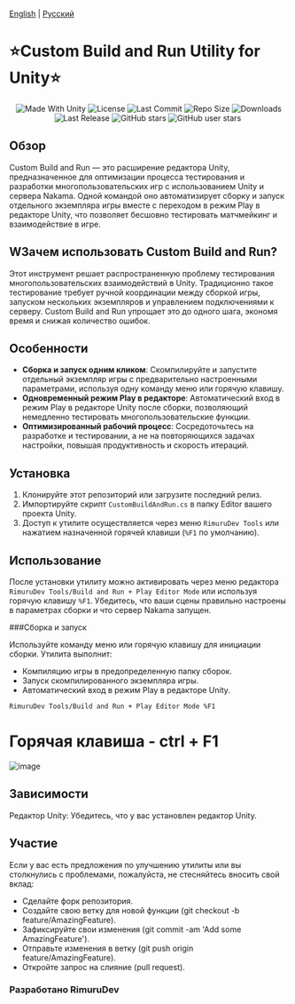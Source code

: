[English](README.md) | [Русский](README_RU.md)

<p align="center"><h1>⭐Custom Build and Run Utility for Unity⭐</h1></p>
 <p align="center">
  <a>
    <img alt="Made With Unity" src="https://img.shields.io/badge/made%20with-Unity-57b9d3.svg?logo=Unity">
  </a>
  <a>
  <img alt="License" src="https://img.shields.io/github/license/RimuruDev/CustomProjectBuilder?logo=github">
  </a>
  <a>
    <img alt="Last Commit" src="https://img.shields.io/github/last-commit/RimuruDev/CustomProjectBuilder?logo=Mapbox&color=orange">
  </a>
  <a>
    <img alt="Repo Size" src="https://img.shields.io/github/repo-size/RimuruDev/CustomProjectBuilder?logo=VirtualBox">
  </a>
  <a>
    <img alt="Downloads" src="https://img.shields.io/github/downloads/RimuruDev/CustomProjectBuilder/total?color=brightgreen">
  </a>
  <a>
    <img alt="Last Release" src="https://img.shields.io/github/v/release/RimuruDev/CustomProjectBuilder?include_prereleases&logo=Dropbox&color=yellow">
  </a>
  <a>
    <img alt="GitHub stars" src="https://img.shields.io/github/stars/RimuruDev/CustomProjectBuilder?branch=main&label=Stars&logo=GitHub&logoColor=ffffff&labelColor=282828&color=informational&style=flat">
  </a>
  <a>
    <img alt="GitHub user stars" src="https://img.shields.io/github/stars/RimuruDev?affiliations=OWNER&branch=main&label=User%20Stars&logo=GitHub&logoColor=ffffff&labelColor=282828&color=informational&style=flat">
  </a>
  <a>
    <img alt="" src="https://img.shields.io/github/watchers/RimuruDev/CustomProjectBuilder?style=flat">
  </a>
</p>

## Обзор

Custom Build and Run — это расширение редактора Unity, предназначенное для оптимизации процесса тестирования и
разработки многопользовательских игр с использованием Unity и сервера Nakama. Одной командой оно автоматизирует сборку и
запуск отдельного экземпляра игры вместе с переходом в режим Play в редакторе Unity, что позволяет бесшовно тестировать
матчмейкинг и взаимодействие в игре.

## WЗачем использовать Custom Build and Run?

Этот инструмент решает распространенную проблему тестирования многопользовательских взаимодействий в Unity. Традиционно
такое тестирование требует ручной координации между сборкой игры, запуском нескольких экземпляров и управлением
подключениями к серверу. Custom Build and Run упрощает это до одного шага, экономя время и снижая количество ошибок.

## Особенности

- **Сборка и запуск одним кликом**: Скомпилируйте и запустите отдельный экземпляр игры с предварительно настроенными
  параметрами, используя одну команду меню или горячую клавишу.
- **Одновременный режим Play в редакторе**: Автоматический вход в режим Play в редакторе Unity после сборки, позволяющий
  немедленно тестировать многопользовательские функции.
- **Оптимизированный рабочий процесс**: Сосредоточьтесь на разработке и тестировании, а не на повторяющихся задачах
  настройки, повышая продуктивность и скорость итераций.

## Установка

1. Клонируйте этот репозиторий или загрузите последний релиз.
2. Импортируйте скрипт `CustomBuildAndRun.cs` в папку Editor вашего проекта Unity.
3. Доступ к утилите осуществляется через меню `RimuruDev Tools` или нажатием назначенной горячей клавиши (`%F1` по
   умолчанию).

## Использование

После установки утилиту можно активировать через меню редактора `RimuruDev Tools/Build and Run + Play Editor Mode` или
используя горячую клавишу `%F1`. Убедитесь, что ваши сцены правильно настроены в параметрах сборки и что сервер Nakama
запущен.

###Сборка и запуск

Используйте команду меню или горячую клавишу для инициации сборки. Утилита выполнит:

- Компиляцию игры в предопределенную папку сборок.
- Запуск скомпилированного экземпляра игры.
- Автоматический вход в режим Play в редакторе Unity.

```plaintext
RimuruDev Tools/Build and Run + Play Editor Mode %F1
```

# Горячая клавиша - ctrl + F1

![image](https://github.com/RimuruDev/CustomProjectBuilder/assets/85500556/82c0e829-66e8-482b-8bb6-6d4e56363c72)

## Зависимости

Редактор Unity: Убедитесь, что у вас установлен редактор Unity.

[//]: # (Nakama Server: A running instance of Nakama Server is required for multiplayer testing.)

## Участие

Если у вас есть предложения по улучшению утилиты или вы столкнулись с проблемами, пожалуйста, не стесняйтесь вносить
свой вклад:

- Сделайте форк репозитория.
- Создайте свою ветку для новой функции (git checkout -b feature/AmazingFeature).
- Зафиксируйте свои изменения (git commit -am 'Add some AmazingFeature').
- Отправьте изменения в ветку (git push origin feature/AmazingFeature).
- Откройте запрос на слияние (pull request).

[//]: # (## License)

[//]: # (This project is licensed under the MIT License - see the LICENSE.md file for details.)

### Разработано RimuruDev
